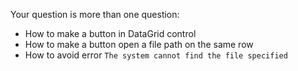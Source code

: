 Your question is more than one question:
- How to make a button in DataGrid control
- How to make a button open a file path on the same row
- How to avoid error `The system cannot find the file specified`

